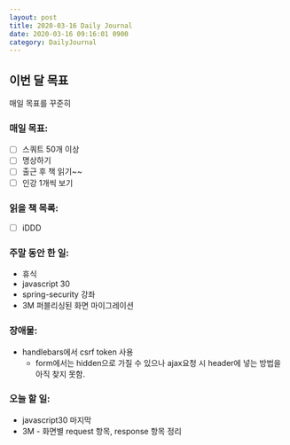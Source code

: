 ```yaml
---
layout: post
title: 2020-03-16 Daily Journal
date: 2020-03-16 09:16:01 0900
category: DailyJournal
---
```


## 이번 달 목표
매일 목표를 꾸준히

### 매일 목표:
- [ ] 스쿼트 50개 이상
- [ ] 명상하기
- [ ] 출근 후 책 읽기~~
- [ ] 인강 1개씩 보기

### 읽을 책 목록:
- [ ] iDDD

### 주말 동안 한 일:
* 휴식
* javascript 30
* spring-security 강좌
* 3M 퍼블리싱된 화면 마이그레이션

### 장애물:
* handlebars에서 csrf token 사용
  * form에서는 hidden으로 가질 수 있으나 ajax요청 시 header에 넣는 방법을 아직 찾지 못함.

### 오늘 할 일:
* javascript30 마지막
* 3M - 화면별 request 항목, response 항목 정리